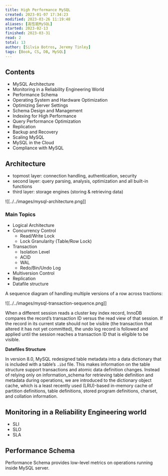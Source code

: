 ```yaml
---
title: High Performance MySQL
created: 2023-01-07 17:34:23
modified: 2023-03-26 11:19:48
aliases: [高性能MySQL]
started: 2023-02-13
finished: 2023-03-31
read: 2
total: 13
author: [Silvia Botros, Jeremy Tinley]
tags: [Book, CS, DB, MySQL]
---
```


## Contents

- MySQL Architecture
- Monitoring in a Reliability Engineering World
- Performance Schema
- Operating System and Hardware Optimization
- Optimizing Server Settings
- Schema Design and Management
- Indexing for High Performance
- Query Performance Optimization
- Replication
- Backup and Recovery
- Scaling MySQL
- MySQL in the Cloud
- Compliance with MySQL

## Architecture

- topmost layer: connection handling, authentication, security
- second layer: query parsing, analysis, optimization and all built-in functions
- third layer: storage engines (storing & retrieving data)

![[../../images/mysql-architecture.png]]

### Main Topics

- Logical Architecture
- Concurrency Control
    - Read/Write Lock
    - Lock Granularity (Table/Row Lock)
- Transaction
    - Isolation Level
    - ACID
    - WAL
    - Redo/Bin/Undo Log
- Multiversion Control
- Replication
- Datafile structure

A sequence diagram of handling multiple versions of a row across tractions:

![[../../images/mysql-transaction-sequence.png]]

When a different session reads a cluster key index record, InnoDB compares the record’s transaction ID versus the read view of that session. If the record in its current state should not be visible (the transaction that altered it has not yet committed), the undo log record is followed and applied until the session reaches a transaction ID that is eligible to be visible. 

**Datefiles Structure**

In version 8.0, MySQL redesigned table metadata into a data dictionary that is included with a table’s `.ibd` file. This makes information on the table structure support transactions and atomic data definition changes. Instead of relying only on information_schema for retrieving table definition and metadata during operations, we are introduced to the dictionary object cache, which is a least recently used (LRU)-based in-memory cache of partition definitions, table definitions, stored program definitions, charset, and collation information.

## Monitoring in a Reliability Engineering world

- SLI
- SLO
- SLA

## Performance Schema

Performance Schema provides low-level metrics on operations running inside MySQL server.
